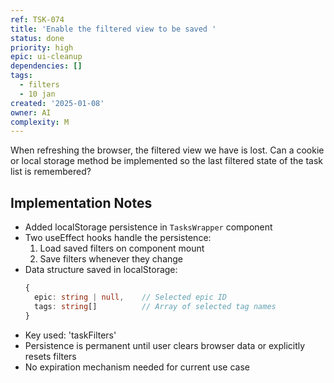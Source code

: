 ```yaml
---
ref: TSK-074
title: 'Enable the filtered view to be saved '
status: done
priority: high
epic: ui-cleanup
dependencies: []
tags:
  - filters
  - 10 jan
created: '2025-01-08'
owner: AI
complexity: M
---
```

When refreshing the browser, the filtered view we have is lost. Can a cookie or local storage method be implemented so the last filtered state of the task list is remembered?

## Implementation Notes

- Added localStorage persistence in `TasksWrapper` component
- Two useEffect hooks handle the persistence:
  1. Load saved filters on component mount
  2. Save filters whenever they change
- Data structure saved in localStorage:
  ```typescript
  {
    epic: string | null,    // Selected epic ID
    tags: string[]          // Array of selected tag names
  }
  ```
- Key used: 'taskFilters'
- Persistence is permanent until user clears browser data or explicitly resets filters
- No expiration mechanism needed for current use case
